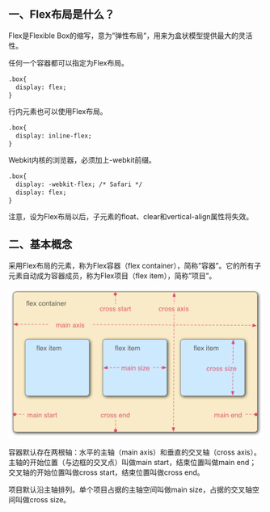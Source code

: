 ## 一、Flex布局是什么？

Flex是Flexible Box的缩写，意为”弹性布局”，用来为盒状模型提供最大的灵活性。

任何一个容器都可以指定为Flex布局。

```
.box{
  display: flex;
}
```

行内元素也可以使用Flex布局。

```
.box{
  display: inline-flex;
}
```

Webkit内核的浏览器，必须加上-webkit前缀。

```
.box{
  display: -webkit-flex; /* Safari */
  display: flex;
}
```

注意，设为Flex布局以后，子元素的float、clear和vertical-align属性将失效。

## 二、基本概念

采用Flex布局的元素，称为Flex容器（flex container），简称”容器”。它的所有子元素自动成为容器成员，称为Flex项目（flex item），简称”项目”。

![Aaron Swartz](https://raw.githubusercontent.com/baozijun725/imgs/master/1.jpg)

容器默认存在两根轴：水平的主轴（main axis）和垂直的交叉轴（cross axis）。主轴的开始位置（与边框的交叉点）叫做main start，结束位置叫做main end；交叉轴的开始位置叫做cross start，结束位置叫做cross end。

项目默认沿主轴排列。单个项目占据的主轴空间叫做main size，占据的交叉轴空间叫做cross size。

